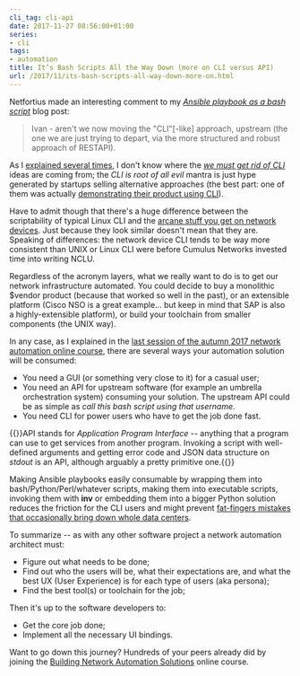 ```yaml
---
cli_tag: cli-api
date: 2017-11-27 08:56:00+01:00
series:
- cli
tags:
- automation
title: It’s Bash Scripts All the Way Down (more on CLI versus API)
url: /2017/11/its-bash-scripts-all-way-down-more-on.html
---
```

Netfortius made an interesting comment to my [*Ansible playbook as a bash script*](/2017/10/turn-your-ansible-playbook-into-bash.html) blog post:

> Ivan - aren\'t we now moving the \"CLI\"\[-like\] approach, upstream (the one we are just trying to depart, via the more structured and robust approach of RESTAPI).

As I [explained several times](/2017/10/cli-or-api-again-and-again-and-again.html), I don't know where the [*we must get rid of CLI*](/2014/02/is-cli-in-my-way-or-is-it-just-symptom.html) ideas are coming from; the *CLI is root of all evil* mantra is just hype generated by startups selling alternative approaches (the best part: one of them was actually [demonstrating their product using CLI](http://techfieldday.com/appearance/big-switch-presents-at-networking-field-day-6/)).
<!--more-->
Have to admit though that there's a huge difference between the scriptability of typical Linux CLI and the [arcane stuff you get on network devices](/2014/02/cli-or-api-wait-do-you-really-have-to.html). Just because they look similar doesn't mean that they are. Speaking of differences: the network device CLI tends to be way more consistent than UNIX or Linux CLI were before Cumulus Networks invested time into writing NCLU.

Regardless of the acronym layers, what we really want to do is to get our network infrastructure automated. You could decide to buy a monolithic \$vendor product (because that worked so well in the past), or an extensible platform (Cisco NSO is a great example... but keep in mind that SAP is also a highly-extensible platform), or build your toolchain from smaller components (the UNIX way).

In any case, as I explained in the [last session of the autumn 2017 network automation online course](https://my.ipspace.net/bin/list?id=NetAutSol&module=6#M6S1), there are several ways your automation solution will be consumed:

-   You need a GUI (or something very close to it) for a casual user;
-   You need an API for upstream software (for example an umbrella orchestration system) consuming your solution. The upstream API could be as simple as *call this bash script using that username*.
-   You need CLI for power users who have to get the job done fast.

{{<note info>}}API stands for *Application Program Interface* -- anything that a program can use to get services from another program. Invoking a script with well-defined arguments and getting error code and JSON data structure on *stdout* is an API, although arguably a pretty primitive one.{{</note>}}

Making Ansible playbooks easily consumable by wrapping them into bash/Python/Perl/whatever scripts, making them into executable scripts, invoking them with **inv** or embedding them into a bigger Python solution reduces the friction for the CLI users and might prevent [fat-fingers mistakes that occasionally bring down whole data centers](https://aws.amazon.com/message/41926/).

To summarize -- as with any other software project a network automation architect must:

-   Figure out what needs to be done;
-   Find out who the users will be, what their expectations are, and what the best UX (User Experience) is for each type of users (aka persona);
-   Find the best tool(s) or toolchain for the job;

Then it's up to the software developers to:

-   Get the core job done;
-   Implement all the necessary UI bindings.

Want to go down this journey? Hundreds of your peers already did by joining the [Building Network Automation Solutions](http://www.ipspace.net/Building_Network_Automation_Solutions) online course.
